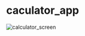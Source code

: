 # caculator_app

![calculator_screen](https://github.com/user-attachments/assets/b4b954e5-994f-4dd0-9300-686b1e56f311)

